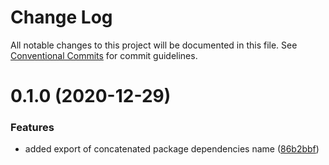 # Change Log

All notable changes to this project will be documented in this file.
See [Conventional Commits](https://conventionalcommits.org) for commit guidelines.

# 0.1.0 (2020-12-29)


### Features

* added export of concatenated package dependencies name ([86b2bbf](https://github.com/morcosIbra/minimal-lerna/commit/86b2bbf9604c61165378b94cc58ec428b487f56c))
